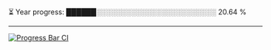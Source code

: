 
⏳ Year progress: ██████░░░░░░░░░░░░░░░░░░░░░░░░ 20.64 %

---

[![Progress Bar CI](https://github.com/thatoranzhevyy/thatoranzhevyy/actions/workflows/node.js.yml/badge.svg)](https://github.com/thatoranzhevyy/thatoranzhevyy/actions/workflows/node.js.yml)

